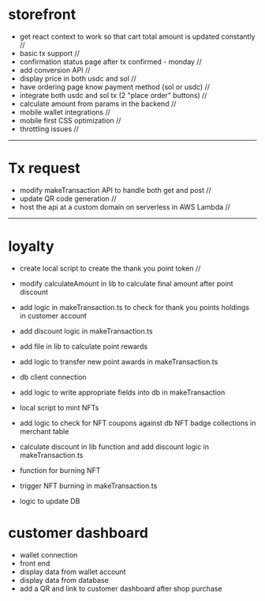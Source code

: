 # storefront

- get react context to work so that cart total amount is updated constantly //
- basic tx support //
- confirmation status page after tx confirmed - monday //
- add conversion API //
- display price in both usdc and sol //
- have ordering page know payment method (sol or usdc) //
- integrate both usdc and sol tx (2 "place order" buttons) //
- calculate amount from params in the backend //
- mobile wallet integrations //
- mobile first CSS optimization //
- throttling issues //

---

# Tx request

- modify makeTransaction API to handle both get and post //
- update QR code generation //
- host the api at a custom domain on serverless in AWS Lambda //

---

# loyalty
- create local script to create the thank you point token //
- modify calculateAmount in lib to calculate final amount after point discount
- add logic in makeTransaction.ts to check for thank you points holdings in customer account
- add discount logic in makeTransaction.ts
- add file in lib to calculate point rewards
- add logic to transfer new point awards in makeTransaction.ts 
- db client connection
- add logic to write appropriate fields into db in makeTransaction

- local script to mint NFTs
- add logic to check for NFT coupons against db NFT badge collections in merchant table
- calculate discount in lib function and add discount logic in makeTransaction.ts
- function for burning NFT
- trigger NFT burning in makeTransaction.ts
- logic to update DB


# customer dashboard
- wallet connection
- front end
- display data from wallet account
- display data from database
- add a QR and link to customer dashboard after shop purchase